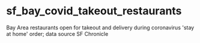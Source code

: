 # sf_bay_covid_takeout_restaurants
Bay Area restaurants open for takeout and delivery during coronavirus 'stay at home' order; data source SF Chronicle
